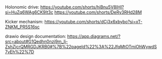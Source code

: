 Holonomic drive:
https://youtube.com/shorts/hiBnu5V8IHI?si=HuZq6WAg6CK9It3c
https://youtube.com/shorts/DeRy3RHd28M

Kicker mechanism:
https://youtube.com/shorts/dCj3x6xbybo?si=xT-ZNKM_PR5S16sc

drawio design documentation:
https://app.diagrams.net/?src=about#G1Qedhn0nzj9m_Ij-ZshZjcrQMRGDJKRB0#%7B%22pageId%22%3A%22JfqMtOTmiOhWywdS7vEh%22%7D

